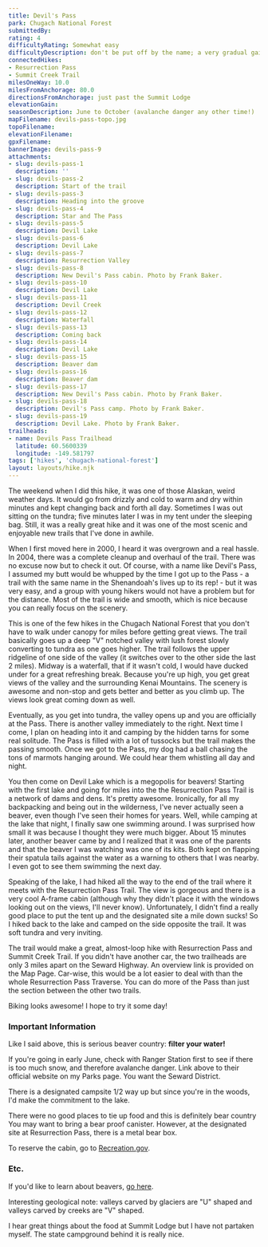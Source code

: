 ```yaml
---
title: Devil's Pass
park: Chugach National Forest
submittedBy: 
rating: 4
difficultyRating: Somewhat easy
difficultyDescription: don't be put off by the name; a very gradual gain in elevation the first 6- miles, then pretty much even.
connectedHikes:
- Resurrection Pass
- Summit Creek Trail
milesOneWay: 10.0
milesFromAnchorage: 80.0
directionsFromAnchorage: just past the Summit Lodge
elevationGain: 
seasonDescription: June to October (avalanche danger any other time!)
mapFilename: devils-pass-topo.jpg
topoFilename: 
elevationFilename: 
gpxFilename: 
bannerImage: devils-pass-9
attachments:
- slug: devils-pass-1
  description: ''
- slug: devils-pass-2
  description: Start of the trail
- slug: devils-pass-3
  description: Heading into the groove
- slug: devils-pass-4
  description: Star and The Pass
- slug: devils-pass-5
  description: Devil Lake
- slug: devils-pass-6
  description: Devil Lake
- slug: devils-pass-7
  description: Resurrection Valley
- slug: devils-pass-8
  description: New Devil's Pass cabin. Photo by Frank Baker.
- slug: devils-pass-10
  description: Devil Lake
- slug: devils-pass-11
  description: Devil Creek
- slug: devils-pass-12
  description: Waterfall
- slug: devils-pass-13
  description: Coming back
- slug: devils-pass-14
  description: Devil Lake
- slug: devils-pass-15
  description: Beaver dam
- slug: devils-pass-16
  description: Beaver dam
- slug: devils-pass-17
  description: New Devil's Pass cabin. Photo by Frank Baker.
- slug: devils-pass-18
  description: Devil's Pass camp. Photo by Frank Baker.
- slug: devils-pass-19
  description: Devil Lake. Photo by Frank Baker.
trailheads:
- name: Devils Pass Trailhead
  latitude: 60.5600339
  longitude: -149.581797
tags: ['hikes', 'chugach-national-forest']
layout: layouts/hike.njk
---
```

The weekend when I did this hike, it was one of those Alaskan, weird weather days. It would go from drizzly and cold to warm and dry within minutes and kept changing back and forth all day. Sometimes I was out sitting on the tundra; five minutes later I was in my tent under the sleeping bag. Still, it was a really great hike and it was one of the most scenic and enjoyable new trails that I've done in awhile.

When I first moved here in 2000, I heard it was overgrown and a real hassle. In 2004, there was a complete cleanup and overhaul of the trail. There was no excuse now but to check it out. Of course, with a name like Devil's Pass, I assumed my butt would be whupped by the time I got up to the Pass - a trail with the same name in the Shenandoah's lives up to its rep! - but it was very easy, and a group with young hikers would not have a problem but for the distance. Most of the trail is wide and smooth, which is nice because you can really focus on the scenery.

This is one of the few hikes in the Chugach National Forest that you don't have to walk under canopy for miles before getting great views. The trail basically goes up a deep "V" notched valley with lush forest slowly converting to tundra as one goes higher. The trail follows the upper ridgeline of one side of the valley (it switches over to the other side the last 2 miles). Midway is a waterfall, that if it wasn't cold, I would have ducked under for a great refreshing break. Because you're up high, you get great views of the valley and the surrounding Kenai Mountains. The scenery is awesome and non-stop and gets better and better as you climb up. The views look great coming down as well.

Eventually, as you get into tundra, the valley opens up and you are officially at the Pass. There is another valley immediately to the right. Next time I come, I plan on heading into it and camping by the hidden tarns for some real solitude. The Pass is filled with a lot of tussocks but the trail makes the passing smooth. Once we got to the Pass, my dog had a ball chasing the tons of marmots hanging around. We could hear them whistling all day and night.

You then come on Devil Lake which is a megopolis for beavers! Starting with the first lake and going for miles into the the Resurrection Pass Trail is a network of dams and dens. It's pretty awesome. Ironically, for all my backpacking and being out in the wilderness, I've never actually seen a beaver, even though I've seen their homes for years. Well, while camping at the lake that night, I finally saw one swimming around. I was surprised how small it was because I thought they were much bigger. About 15 minutes later, another beaver came by and I realized that it was one of the parents and that the beaver I was watching was one of its kits. Both kept on flapping their spatula tails against the water as a warning to others that I was nearby. I even got to see them swimming the next day. 

Speaking of the lake, I had hiked all the way to the end of the trail where it meets with the Resurrection Pass Trail. The view is gorgeous and there is a very cool A-frame cabin (although why they didn't place it with the windows looking out on the views, I'll never know). Unfortunately, I didn't find a really good place to put the tent up and the designated site a mile down sucks! So I hiked back to the lake and camped on the side opposite the trail. It was soft tundra and very inviting. 

The trail would make a great, almost-loop hike with Resurrection Pass and Summit Creek Trail. If you didn't have another car, the two trailheads are only 3 miles apart on the Seward Highway. An overview link is provided on the Map Page. Car-wise, this would be a lot easier to deal with than the whole Resurrection Pass Traverse. You can do more of the Pass than just the section between the other two trails.

Biking looks awesome! I hope to try it some day!

### Important Information

Like I said above, this is serious beaver country: **filter your water!**

If you're going in early June, check with Ranger Station first to see if there is too much snow, and therefore avalanche danger. Link above to their official website on my Parks page. You want the Seward District.

There is a designated campsite 1/2 way up but since you're in the woods, I'd make the commitment to the lake.

There were no good places to tie up food and this is definitely bear country You may want to bring a bear proof canister. However, at the designated site at Resurrection Pass, there is a metal bear box.

To reserve the cabin, go to [Recreation.gov](http://www.recreation.gov/).

### Etc.

If you'd like to learn about beavers, [go here](http://www.beavers-beavers.com/).

Interesting geological note: valleys carved by glaciers are "U" shaped and valleys carved by creeks are "V" shaped. 

I hear great things about the food at Summit Lodge but I have not partaken myself. The state campground behind it is really nice.
